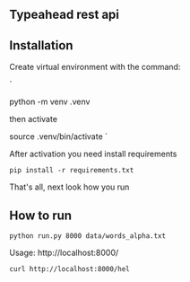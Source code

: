 Typeahead rest api
---------------------------


Installation
---------------------------
Create virtual environment with the command:

`

python -m venv .venv

then activate

source .venv/bin/activate
`


After activation you need install requirements

`
pip install -r requirements.txt
`

That's all, next look how you run


How to run
-------------------------
`
python run.py 8000 data/words_alpha.txt 
`

Usage: http://localhost:8000/<query>

`
curl http://localhost:8000/hel
`